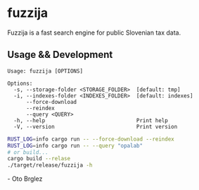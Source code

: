 # fuzzija

Fuzzija is a fast search engine for public Slovenian tax data.

## Usage && Development

```
Usage: fuzzija [OPTIONS]

Options:
  -s, --storage-folder <STORAGE_FOLDER>  [default: tmp]
  -i, --indexes-folder <INDEXES_FOLDER>  [default: indexes]
      --force-download
      --reindex
      --query <QUERY>
  -h, --help                             Print help
  -V, --version                          Print version
```

```bash
RUST_LOG=info cargo run -- --force-download --reindex
RUST_LOG=info cargo run -- --query "opalab"
# or build...
cargo build --relase
./target/release/fuzzija -h
```

\- Oto Brglez
